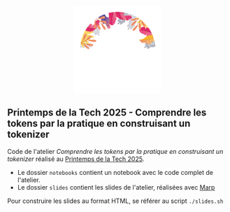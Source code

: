 
<p align="center">
    <img src="slides/images/logo_colore.png" alt="Logo PDT 2025" height="200">
</p>

## Printemps de la Tech 2025 - Comprendre les tokens par la pratique en construisant un tokenizer

Code de l'atelier _Comprendre les tokens par la pratique en construisant un tokenizer_ réalisé au [Printemps de la Tech 2025](https://www.linkedin.com/company/valeuriad/posts/?feedView=all).

- Le dossier `notebooks` contient un notebook avec le code complet de l'atelier.
- Le dossier `slides` contient les slides de l'atelier, réalisées avec [Marp](https://github.com/marp-team/marp)

Pour construire les slides au format HTML, se référer au script `./slides.sh`